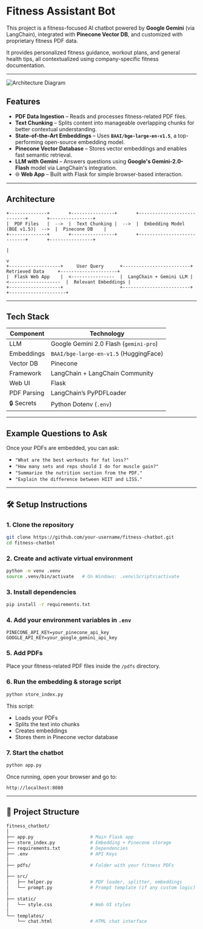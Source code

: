#  Fitness Assistant Bot

This project is a fitness-focused AI chatbot powered by **Google Gemini** (via LangChain), integrated with **Pinecone Vector DB**, and customized with proprietary fitness PDF data.

It provides personalized fitness guidance, workout plans, and general health tips, all contextualized using company-specific fitness documentation.

---

![Architecture Diagram](images/img.png)


##  Features

- **PDF Data Ingestion** – Reads and processes fitness-related PDF files.
- **Text Chunking** – Splits content into manageable overlapping chunks for better contextual understanding.
- **State-of-the-Art Embeddings** – Uses **`BAAI/bge-large-en-v1.5`**, a top-performing open-source embedding model.
- **Pinecone Vector Database** – Stores vector embeddings and enables fast semantic retrieval.
- **LLM with Gemini** – Answers questions using **Google's Gemini-2.0-Flash** model via LangChain's integration.
- 🌐 **Web App** – Built with Flask for simple browser-based interaction.

---

##  Architecture

```plaintext
+--------------+       +----------------+       +----------------------------+       +----------------+
|  PDF Files   |  -->  |  Text Chunking |  -->  |  Embedding Model (BGE v1.5)|  -->  |  Pinecone DB    |
+--------------+       +----------------+       +----------------------------+       +----------------+
                                                                                              |
                                                                                              v
+-------------------+     User Query      +-------------------------+     Retrieved Data     +---------------------+
|  Flask Web App    |  <----------------  |  LangChain + Gemini LLM |  <-------------------  |  Relevant Embeddings |
+-------------------+                     +-------------------------+                        +---------------------+
```

---

##  Tech Stack

| Component        | Technology                                   |
|------------------|-----------------------------------------------|
|  LLM           | Google Gemini 2.0 Flash (`gemini-pro`)        |
|  Embeddings    | `BAAI/bge-large-en-v1.5` (HuggingFace)        |
|  Vector DB     | Pinecone                                      |
|  Framework     | LangChain + LangChain Community               |
|  Web UI        | Flask                                         |
|  PDF Parsing   | LangChain’s PyPDFLoader                       |
| 🔒 Secrets       | Python Dotenv (`.env`)                        |

---

##  Example Questions to Ask

Once your PDFs are embedded, you can ask:

- `"What are the best workouts for fat loss?"`
- `"How many sets and reps should I do for muscle gain?"`
- `"Summarize the nutrition section from the PDF."`
- `"Explain the difference between HIIT and LISS."`

---

## 🛠️ Setup Instructions

### 1.  Clone the repository

```bash
git clone https://github.com/your-username/fitness-chatbot.git
cd fitness-chatbot
```

### 2.  Create and activate virtual environment

```bash
python -m venv .venv
source .venv/bin/activate   # On Windows: .venv\Scripts\activate
```

### 3.  Install dependencies

```bash
pip install -r requirements.txt
```

### 4.  Add your environment variables in `.env`

```env
PINECONE_API_KEY=your_pinecone_api_key
GOOGLE_API_KEY=your_google_gemini_api_key
```

### 5.  Add PDFs

Place your fitness-related PDF files inside the `/pdfs` directory.

### 6.  Run the embedding & storage script

```bash
python store_index.py
```

This script:

- Loads your PDFs
- Splits the text into chunks
- Creates embeddings
- Stores them in Pinecone vector database

### 7.  Start the chatbot

```bash
python app.py
```

Once running, open your browser and go to:

```
http://localhost:8080
```

---

## 📂 Project Structure

```bash
fitness_chatbot/
│
├── app.py                     # Main Flask app
├── store_index.py             # Embedding + Pinecone storage
├── requirements.txt           # Dependencies
├── .env                       # API Keys
│
├── pdfs/                      # Folder with your fitness PDFs
│
├── src/
│   ├── helper.py              # PDF loader, splitter, embeddings
│   └── prompt.py              # Prompt template (if any custom logic)
│
├── static/
│   └── style.css              # Web UI styles
│
└── templates/
    └── chat.html              # HTML chat interface
```
